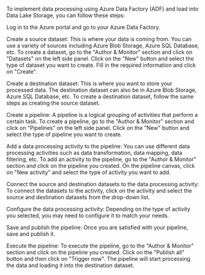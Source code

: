 To implement data processing using Azure Data Factory (ADF) and load into Data Lake Storage, you can follow these steps:

Log in to the Azure portal and go to your Azure Data Factory.

Create a source dataset: This is where your data is coming from. You can use a variety of sources including Azure Blob Storage, Azure SQL Database, etc. To create a dataset, go to the "Author & Monitor" section and click on "Datasets" on the left side panel. Click on the "New" button and select the type of dataset you want to create. Fill in the required information and click on "Create".

Create a destination dataset: This is where you want to store your processed data. The destination dataset can also be in Azure Blob Storage, Azure SQL Database, etc. To create a destination dataset, follow the same steps as creating the source dataset.

Create a pipeline: A pipeline is a logical grouping of activities that perform a certain task. To create a pipeline, go to the "Author & Monitor" section and click on "Pipelines" on the left side panel. Click on the "New" button and select the type of pipeline you want to create.

Add a data processing activity to the pipeline: You can use different data processing activities such as data transformation, data mapping, data filtering, etc. To add an activity to the pipeline, go to the "Author & Monitor" section and click on the pipeline you created. On the pipeline canvas, click on "New activity" and select the type of activity you want to add.

Connect the source and destination datasets to the data processing activity: To connect the datasets to the activity, click on the activity and select the source and destination datasets from the drop-down list.

Configure the data processing activity: Depending on the type of activity you selected, you may need to configure it to match your needs.

Save and publish the pipeline: Once you are satisfied with your pipeline, save and publish it.

Execute the pipeline: To execute the pipeline, go to the "Author & Monitor" section and click on the pipeline you created. Click on the "Publish all" button and then click on "Trigger now". The pipeline will start processing the data and loading it into the destination dataset.